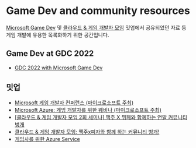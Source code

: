 # Game Dev and community resources

[Microsoft Game Dev](https://aka.ms/gamedevkr) 및 [클라우드 & 게임 개발자 모임](https://www.facebook.com/groups/919970028366036/)
밋업에서 공유되었던 자료 등 게임 개발에 유용한  목록화하기 위한 공간입니다.

## Game Dev at GDC 2022

* [GDC 2022 with Microsoft Game Dev](2022-03-GameDev_at_GDC)

## 밋업

* [Microsoft 게임 개발자 컨퍼런스 (마이크로소프트 주최)](2020-05-12-14-Microsoft)
* [Microsoft Azure: 게임 개발자를 위한 웨비나 (마이크로소프트 주최)](2020-03-25-Microsoft)
* [[클라우드 & 게임 개발자 모임 2회 세미나] 맥주 X 뷔페와 함께하는 연말 커뮤니티 벙개](2019-12-10)
* [클라우드 & 게임 개발자 모임: 맥주x피자와 함께 하는 커뮤니티 벙개!](https://festa.io/events/399)
* [게임사를 위한 Azure Service](2019-07-31)
